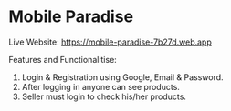 # Mobile Paradise
Live Website: https://mobile-paradise-7b27d.web.app

Features and Functionalitise:
1. Login & Registration using Google, Email & Password.
2. After logging in anyone can see products.
3. Seller must login to check his/her products.
